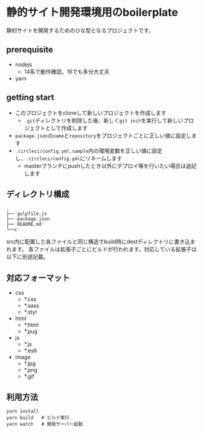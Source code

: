 # 静的サイト開発環境用のboilerplate

静的サイトを開発するためのひな型となるプロジェクトです。

## prerequisite

- nodejs
  - 14系で動作確認。16でも多分大丈夫
- yarn

## getting start

- このプロジェクトをcloneして新しいプロジェクトを作成します
  - `.git`ディレクトリを削除した後、新しく`git init`を実行して新しいプロジェクトとして作成します
- `package.json`の`name`と`repository`をプロジェクトごとに正しい値に設定します
- `.circleci/config.yml.sample`内の環境変数を正しい値に設定し、`.circleci/config.yml`にリネームします
  - masterブランチにpushしたとき以外にデプロイ等を行いたい場合は追記します

## ディレクトリ構成

```
.
├── gulpfile.js
├── package.json
├── README.md
└──c
```

src内に配置した各ファイルと同じ構造でbuild時にdestディレクトリに書き込まれます。
各ファイルは拡張子ごとにビルドが行われます。対応している拡張子は以下に別途記載。

## 対応フォーマット

- css
  - *.css
  - *.sass
  - *.styl
- html
  - *.html
  - *.pug
- js
  - *.js
  - *.es6
- image
  - *.jpg
  - *.png
  - *.gif

## 利用方法

```
yarn install
yarn build   # ビルド実行
yarn watch   # 開発サーバー起動
```
